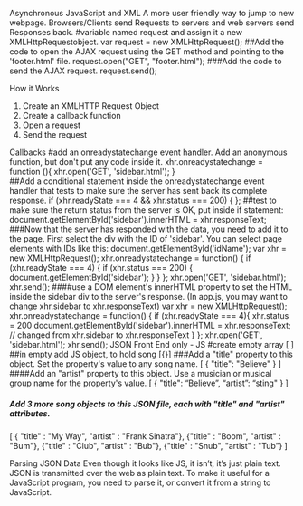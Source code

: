 Asynchronous JavaScript and XML
A more user friendly way to jump to new webpage. Browsers/Clients send Requests to servers and web servers send Responses back.
#variable named request and assign it a new XMLHttpRequestobject.
var request = new XMLHttpRequest();
##Add the code to open the AJAX request using the GET method and pointing to the 'footer.html' file.
request.open("GET", "footer.html");
###Add the code to send the AJAX request.
request.send();

How it Works

1. Create an XMLHTTP Request Object
2. Create a callback function
3. Open a request
4. Send the request

Callbacks
#add an onreadystatechange event handler. Add an anonymous function, but don't put any code inside it.
xhr.onreadystatechange = function (){ xhr.open('GET', 'sidebar.html'); }  
##Add a conditional statement inside the onreadystatechange event handler that tests to make sure the server has sent back its complete response.
if (xhr.readyState === 4 && xhr.status === 200) { };
##test to make sure the return status from the server is OK, put inside if statement:
document.getElementById('sidebar').innerHTML = xhr.responseText;
###Now that the server has responded with the data, you need to add it to the page. First select the div with the ID of 'sidebar'. You can select page elements with IDs like this: document.getElementById('idName');
var xhr = new XMLHttpRequest();
xhr.onreadystatechange = function() {
if (xhr.readyState === 4) {
if (xhr.status === 200) {
document.getElementById('sidebar');
}
}
};
xhr.open('GET', 'sidebar.html');
xhr.send();
####use a DOM element's innerHTML property to set the HTML inside the sidebar div to the server's response. (In app.js, you may want to change xhr.sidebar to xhr.responseText)
var xhr = new XMLHttpRequest();
xhr.onreadystatechange = function() {
if (xhr.readyState === 4){
xhr.status = 200
document.getElementById('sidebar').innerHTML = xhr.responseText; // changed from xhr.sidebar to xhr.responseText
}
};
xhr.open('GET', 'sidebar.html');
xhr.send();
JSON
Front End only - JS
#create empty array [ ]  
##in empty add JS object, to hold song
[{}]
###Add a "title" property to this object. Set the property's value to any song name.
[ { "title": "Believe" } ]
####Add an "artist" property to this object. Use a musician or musical group name for the property's value.
[ { "title": “Believe”, “artist”: “sting" } ]

##### Add 3 more song objects to this JSON file, each with "title" and "artist" attributes.

[ { "title" : "My Way", "artist" : "Frank Sinatra"},
{"title" : "Boom",
"artist" : "Bum"},
{"title" : "Club",
"artist" : "Bub"},
{"title" : "Snub",
"artist" : "Tub”} ]

Parsing JSON Data
Even though it looks like JS, it isn’t, it’s just plain text. JSON is transmitted over the web as plain text. To make it useful for a JavaScript program, you need to parse it, or convert it from a string to JavaScript.
